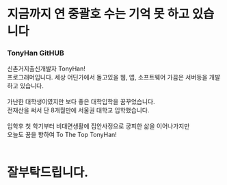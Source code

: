 # 지금까지 연 중괄호 수는 기억 못 하고 있습니다
### TonyHan GitHUB
신촌거지출신개발자 TonyHan!<br>
프로그래머입니다. 세상 어딘가에서 돌고있을 웹, 앱, 소프트웨어 가끔은 서버등을 개발하고 있습니다.<br>
<br>
가난한 대학생이였지만 보다 좋은 대학입학을 꿈꾸었습니다.<br>
전재산을 써서 단 8개월만에 서울권 대학교 입학했습니다.<br>
<br>
입학후 첫 학기부터 비대면생활에 집안사정으로 궁피한 삶을 이어나가지만<br>
오늘도 꿈을 향하여 To The Top TonyHan!<br>
<br>
# 잘부탁드립니다.
